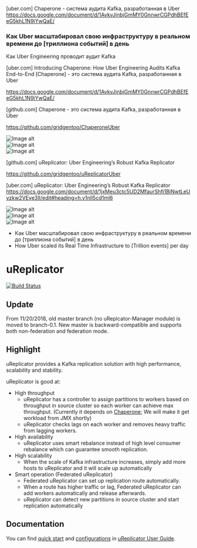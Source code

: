 [uber.com] Chaperone - система аудита Kafka, разработанная в Uber  
https://docs.google.com/document/d/1AvkvJjnbjGmMY0GnnwrCGPdhBEfEeG5khL1N9iYwQaE/  

### Как Uber масштабировал свою инфраструктуру в реальном времени до [триллиона событий] в день   
Как Uber Engineering проводит аудит Kafka

[uber.com] Introducing Chaperone: How Uber Engineering Audits Kafka End-to-End
[Chaperone] - это система аудита Kafka, разработанная в Uber 

https://docs.google.com/document/d/1AvkvJjnbjGmMY0GnnwrCGPdhBEfEeG5khL1N9iYwQaE/  

[github.com] Chaperone - это система аудита Kafka, разработанная в Uber

https://github.com/gridgentoo/ChaperoneUber  

![Image alt](https://i2.wp.com/www.datio.com/wp-content/uploads/2017/01/Mesos1.png?resize=653%2C304)  
![Image alt](http://eng.uber.com/wp-content/uploads/2016/07/TechStackStorageOverview.png)  
![Image alt](http://eng.uber.com/wp-content/uploads/2016/08/image00.png)  

[github.com] uReplicator: Uber Engineering’s Robust Kafka Replicator 

https://github.com/gridgentoo/uReplicatorUber  

[uber.com] uReplicator: Uber Engineering’s Robust Kafka Replicator  
https://docs.google.com/document/d/1jxMeu3ctc5UD2MfaurShfi1BiNwtLeUvzkw2VEye3II/edit#heading=h.v1nll5cd1ml6  


![Image alt](https://cdn-images-1.medium.com/max/1600/1*FYR3tjCt8qcpCm-AHZORsQ.png)  
![Image alt](http://eng.uber.com/wp-content/uploads/2016/12/kafka_pipeline.png)  
![Image alt](http://eng.uber.com/wp-content/uploads/2016/12/chaperone_architecture.png)  

* Как Uber масштабировал свою инфраструктуру в реальном времени до [триллиона событий] в день
* How Uber scaled its Real Time Infrastructure to [Trillion events] per day


uReplicator 
============
[![Build Status](https://travis-ci.com/uber/uReplicator.svg?branch=master)](https://travis-ci.com/uber/uReplicator)

## Update

From 11/20/2018, old master branch (no uReplcator-Manager module) is moved to branch-0.1. New master is backward-compatible and supports both non-federation and federation mode.

## Highlight

uReplicator provides a Kafka replication solution with high performance, scalability and stability.

uReplicator is good at:

*   High throughput
    *   uReplicator has a controller to assign partitions to workers based on throughput in source cluster so each worker can achieve max throughput. (Currently it depends on [Chaperone](https://github.com/uber/chaperone); We will make it get workload from JMX shortly)
    *   uReplicator checks lags on each worker and removes heavy traffic from lagging workers.
*   High availability
    *   uReplicator uses smart rebalance instead of high level consumer rebalance which can guarantee smooth replication.
*   High scalability
    *   When the scale of Kafka infrastructure increases, simply add more hosts to uReplicator and it will scale up automatically
*   Smart operation (Federated uReplicator)
    *   Federated uReplicator can set up replication route automatically.
    *   When a route has higher traffic or lag, Federated uReplicator can add workers automatically and release afterwards.
    *   uReplicator can detect new partitions in source cluster and start replication automatically

## Documentation

You can find [quick start](https://github.com/uber/uReplicator/wiki/uReplicator-User-Guide#2-quick-start) and [configurations](https://github.com/uber/uReplicator/wiki/uReplicator-User-Guide#3-configurations) in [uReplicator User Guide](https://github.com/uber/uReplicator/wiki/uReplicator-User-Guide).
